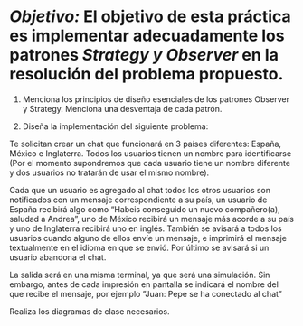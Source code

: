 # *Objetivo:* El objetivo de esta práctica es implementar adecuadamente los patrones *Strategy y Observer* en la resolución del problema propuesto.

1. Menciona los principios de diseño esenciales de los patrones Observer y Strategy. Menciona una desventaja de cada patrón.

2. Diseña la implementación del siguiente problema:

Te solicitan crear un chat que funcionará en 3 países diferentes: España, México e Inglaterra. Todos los usuarios tienen un nombre para identificarse (Por el momento
supondremos que cada usuario tiene un nombre diferente y dos usuarios no tratarán de usar el mismo nombre).

Cada que un usuario es agregado al chat todos los otros usuarios son notificados con un mensaje correspondiente a su país, un usuario de España recibirá algo como “Habeis conseguido un nuevo compañero(a), saludad a Andrea”, uno de México recibirá un
mensaje más acorde a su país y uno de Inglaterra recibirá uno en inglés. También se avisará a todos los usuarios cuando alguno de ellos envíe un mensaje, e imprimirá el mensaje textualmente en el idioma en que se envió. Por último se avisará si un usuario abandona el chat.

La salida será en una misma terminal, ya que será una simulación. 
Sin embargo, antes de cada impresión en pantalla se indicará el nombre del que recibe el mensaje, por ejemplo
”Juan: Pepe se ha conectado al chat”

Realiza los diagramas de clase necesarios.
